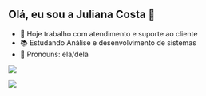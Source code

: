 ## Olá, eu sou a Juliana Costa 👋

- 🔭 Hoje trabalho com atendimento e suporte ao cliente
- 📚 Estudando Análise e desenvolvimento de sistemas
- 🙋 Pronouns: ela/dela

</div> 
<a href = "mailto:jupereiraa97@gmail.com"><img src="https://img.shields.io/badge/-Gmail-%23333?style=for-the-badge&logo=gmail&logoColor=white" target="_blank"></a>

  <a href="https://www.linkedin.com/in/juliana-de-souza-57736a1b6/" target="_blank"><img src="https://img.shields.io/badge/-LinkedIn-%230077B5?style=for-the-badge&logo=linkedin&logoColor=white" target="_blank"></a> 
  
</div>
